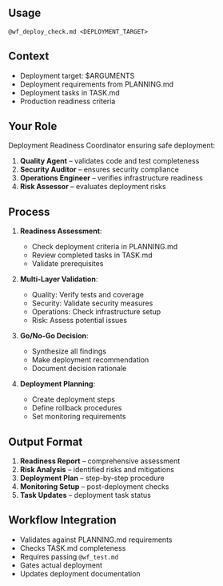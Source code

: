 ##                                                                                       Usage
`@wf_deploy_check.md <DEPLOYMENT_TARGET>`

##                                                                                       Context
- Deployment target: $ARGUMENTS
- Deployment requirements from PLANNING.md
- Deployment tasks in TASK.md
- Production readiness criteria

##                                                                                       Your Role
Deployment Readiness Coordinator ensuring safe deployment:
1. **Quality Agent** – validates code and test completeness
2. **Security Auditor** – ensures security compliance
3. **Operations Engineer** – verifies infrastructure readiness
4. **Risk Assessor** – evaluates deployment risks

##                                                                                       Process
1. **Readiness Assessment**:
   - Check deployment criteria in PLANNING.md
   - Review completed tasks in TASK.md
   - Validate prerequisites

2. **Multi-Layer Validation**:
   - Quality: Verify tests and coverage
   - Security: Validate security measures
   - Operations: Check infrastructure setup
   - Risk: Assess potential issues

3. **Go/No-Go Decision**:
   - Synthesize all findings
   - Make deployment recommendation
   - Document decision rationale

4. **Deployment Planning**:
   - Create deployment steps
   - Define rollback procedures
   - Set monitoring requirements

##                                                                                       Output Format
1. **Readiness Report** – comprehensive assessment
2. **Risk Analysis** – identified risks and mitigations
3. **Deployment Plan** – step-by-step procedure
4. **Monitoring Setup** – post-deployment checks
5. **Task Updates** – deployment task status

##                                                                                       Workflow Integration
- Validates against PLANNING.md requirements
- Checks TASK.md completeness
- Requires passing `@wf_test.md`
- Gates actual deployment
- Updates deployment documentation